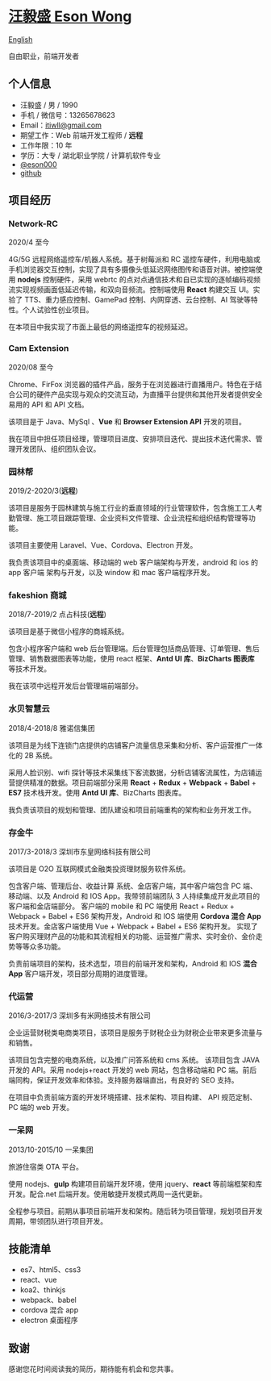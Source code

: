 # [汪毅盛 Eson Wong](https://esonwong.com)

[English](./web-front-end-en.md)

自由职业，前端开发者

## 个人信息

- 汪毅盛 / 男 / 1990
- 手机 / 微信号：13265678623
- Email：itiwll@gmail.com
- 期望工作：Web 前端开发工程师 / **远程**
- 工作年限：10 年
- 学历：大专 / 湖北职业学院 / 计算机软件专业
- [@eson000](https://twitter.com/eson000)
- [github](https://github.com/itiwll)

## 项目经历

### Network-RC

2020/4 至今

4G/5G 远程网络遥控车/机器人系统。基于树莓派和 RC 遥控车硬件，利用电脑或手机浏览器交互控制，实现了具有多摄像头低延迟网络图传和语音对讲。被控端使用 **nodejs** 控制硬件，采用 webrtc 的点对点通信技术和自已实现的逐帧编码视频流实现视频画面低延迟传输，和双向音频流。控制端使用 **React** 构建交互 UI。实验了 TTS、重力感应控制、GamePad 控制、内网穿透、云台控制、AI 驾驶等特性。个人试验性创业项目。

在本项目中我实现了市面上最低的网络遥控车的视频延迟。

### Cam Extension

2020/08 至今

Chrome、FirFox 浏览器的插件产品，服务于在浏览器进行直播用户。特色在于结合公司的硬件产品实现与观众的交流互动，为直播平台提供和其他开发者提供安全易用的 API 和 API 文档。

该项目是于 Java、MySql 、**Vue** 和 **Browser Extension API** 开发的项目。

我在项目中担任项目经理，管理项目进度、安排项目迭代、提出技术迭代需求、管理开发团队、组织团队会议。

### 园林帮

2019/2-2020/3(**远程**)

该项目是服务于园林建筑与施工行业的垂直领域的行业管理软件，包含施工工人考勤管理、施工项目跟踪管理、企业资料文件管理、企业流程和组织结构管理等功能。

该项目主要使用 Laravel、Vue、Cordova、Electron 开发。

我负责该项目中的桌面端、移动端的 web 客户端架构与开发，android 和 ios 的 app 客户端 架构与开发，以及 window 和 mac 客户端程序开发。

### fakeshion 商城

2018/7-2019/2 点占科技(**远程**)

该项目是基于微信小程序的商城系统。

包含小程序客户端和 web 后台管理端。后台管理包括商品管理、订单管理、售后管理、销售数据图表等功能，使用 react 框架、**Antd UI 库**、**BizCharts 图表库** 等技术开发。

我在该项中远程开发后台管理端前端部分。

### 水贝智慧云

2018/4-2018/8 雅诺信集团

该项目是为线下连锁门店提供的店铺客户流量信息采集和分析、客户运营推广一体化的 2B 系统。

采用人脸识别、wifi 探针等技术采集线下客流数据，分析店铺客流属性，为店铺运营提供精准的数据。项目前端部分采用 **React** + **Redux** + **Webpack** + **Babel** + **ES7** 技术栈开发。使用 **Antd UI 库**、BizCharts 图表库。

我负责该项目的规划和管理、团队建设和项目前端重构的架构和业务开发工作。

### 存金牛

2017/3-2018/3 深圳市东皇网络科技有限公司

该项目是 O2O 互联网模式金融类投资理财服务软件系统。

包含客户端、管理后台、收益计算
系统、金店客户端，其中客户端包含 PC 端、移动端、以及 Android 和 IOS App。我带领前端团队 3 人持续集成开发此项目的客户端和金店端部分。
客户端的 mobile 和 PC 端使用 React + Redux + Webpack + Babel + ES6 架构开发，Android 和 IOS 端使用 **Cordova 混合 App** 技术开发。金店客户端使用 Vue + Webpack + Babel + ES6 架构开发。
实现了客户购买理财产品的功能和其流程相关的功能、运营推广需求、实时金价、金价走势等等众多功能。

负责前端项目的架构，技术选型，项目的前端开发和架构，Android 和 IOS **混合 App** 客户端开发，项目部分周期的进度管理。

### 代运营

2016/3-2017/3 深圳多有米网络技术有限公司

企业运营财税类电商类项目，该项目是服务于财税企业为财税企业带来更多流量与和销售。

该项目包含完整的电商系统，以及推广问答系统和 cms 系统。
该项目包含 JAVA 开发的 API。采用 nodejs+react 开发的 web 网站，包含移动端和 PC 端。前后端同构，保证开发效率和体验。支持服务器端直出，有良好的 SEO 支持。

在项目中负责前端方面的开发环境搭建、技术架构、项目构建、 API 规范定制、PC 端的 web 开发。

### 一呆网

2013/10-2015/10 一呆集团

旅游住宿类 OTA 平台。

使用 nodejs、**gulp** 构建项目前端开发环境，使用 jquery、**react** 等前端框架和库开发。配合.net 后端开发。使用敏捷开发模式两周一迭代更新。

全程参与项目。前期从事项目前端开发和架构。随后转为项目管理，规划项目开发周期，带领团队进行项目开发。

## 技能清单

- es7、html5、css3
- react、vue
- koa2、thinkjs
- webpack、babel
- cordova 混合 app
- electron 桌面程序

## 致谢

感谢您花时间阅读我的简历，期待能有机会和您共事。
